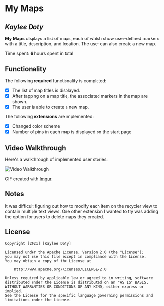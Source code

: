 # My Maps 

## *Kaylee Doty*

**My Maps** displays a list of maps, each of which show user-defined markers with a title, description, and location. The user can also create a new map. 

Time spent: **6** hours spent in total

## Functionality 

The following **required** functionality is completed:

* [X] The list of map titles is displayed.
* [X] After tapping on a map title, the associated markers in the map are shown.
* [X] The user is able to create a new map.

The following **extensions** are implemented:

* [X] Changed color scheme
* [X] Number of pins in each map is displayed on the start page

## Video Walkthrough

Here's a walkthrough of implemented user stories:

<img src='//imgur.com/a/DVGG4Vw' title='Video Walkthrough' width='' alt='Video Walkthrough' />

GIF created with [Imgur](https://imgur.com/vidgif).

## Notes

It was difficult figuring out how to modify each item on the recycler view to contain multiple text views. One other extension I wanted to try was adding the option for users to delete maps they created.

## License

    Copyright [2021] [Kaylee Doty]

    Licensed under the Apache License, Version 2.0 (the "License");
    you may not use this file except in compliance with the License.
    You may obtain a copy of the License at

        http://www.apache.org/licenses/LICENSE-2.0

    Unless required by applicable law or agreed to in writing, software
    distributed under the License is distributed on an "AS IS" BASIS,
    WITHOUT WARRANTIES OR CONDITIONS OF ANY KIND, either express or implied.
    See the License for the specific language governing permissions and
    limitations under the License.
